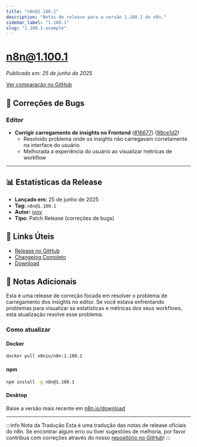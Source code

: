 ```yaml
---
title: "n8n@1.100.1"
description: "Notas de release para a versão 1.100.1 do n8n."
sidebar_label: "1.100.1"
slug: "1.100.1-example"
---
```


# n8n@1.100.1

*Publicado em: 25 de junho de 2025*

[Ver comparação no GitHub](https://github.com/n8n-io/n8n/compare/n8n@1.100.0...n8n@1.100.1)

## 🐛 Correções de Bugs

### Editor
- **Corrigir carregamento de insights no Frontend** ([#16677](https://github.com/n8n-io/n8n/issues/16677)) ([99ce1d2](https://github.com/n8n-io/n8n/commit/99ce1d2f133e3ad1fa481405b8f06e1f84eba10a))
  - Resolvido problema onde os insights não carregavam corretamente na interface do usuário
  - Melhorada a experiência do usuário ao visualizar métricas de workflow

---

## 📊 Estatísticas da Release

- **Lançado em:** 25 de junho de 2025
- **Tag:** `n8n@1.100.1`
- **Autor:** [ivov](https://github.com/ivov)
- **Tipo:** Patch Release (correções de bugs)

## 🔗 Links Úteis

- [Release no GitHub](https://github.com/n8n-io/n8n/releases/tag/n8n%401.100.1)
- [Changelog Completo](https://github.com/n8n-io/n8n/compare/n8n@1.100.0...n8n@1.100.1)
- [Download](https://github.com/n8n-io/n8n/archive/refs/tags/n8n@1.100.1.tar.gz)

## 📝 Notas Adicionais

Esta é uma release de correção focada em resolver o problema de carregamento dos insights no editor. Se você estava enfrentando problemas para visualizar as estatísticas e métricas dos seus workflows, esta atualização resolve esse problema.

### Como atualizar

#### Docker
```bash
docker pull n8nio/n8n:1.100.1
```

#### npm
```bash
npm install -g n8n@1.100.1
```

#### Desktop
Baixe a versão mais recente em [n8n.io/download](https://n8n.io/download)

---

:::info Nota da Tradução
Esta é uma tradução das notas de release oficiais do n8n. Se encontrar algum erro ou tiver sugestões de melhoria, por favor contribua com correções através do nosso [repositório no GitHub](https://github.com/tatyquebralayout/n8n-Doc-pt-BR)!
::: 
